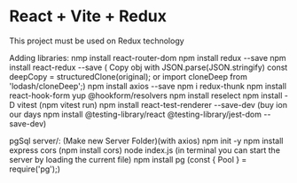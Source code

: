 # React + Vite + Redux

This project must be used on Redux technology

Adding libraries:
nmp install react-router-dom
npm install redux --save
npm install react-redux --save
( Copy obj with JSON.parse(JSON.stringify)
const deepCopy = structuredClone(original); or import cloneDeep from 'lodash/cloneDeep';)
npm install axios --save
npm i redux-thunk
npm install react-hook-form yup @hookform/resolvers
npm install reselect
npm install -D vitest (npm vitest run)
npm install react-test-renderer --save-dev (buy ion our days npm install @testing-library/react @testing-library/jest-dom --save-dev)

pgSql server/: (Make new Server Folder)(with axios)
npm init -y
npm install express cors (npm install cors)
node index.js (in terminal you can start the server by loading the current file)
npm install pg (const { Pool } = require('pg');)
